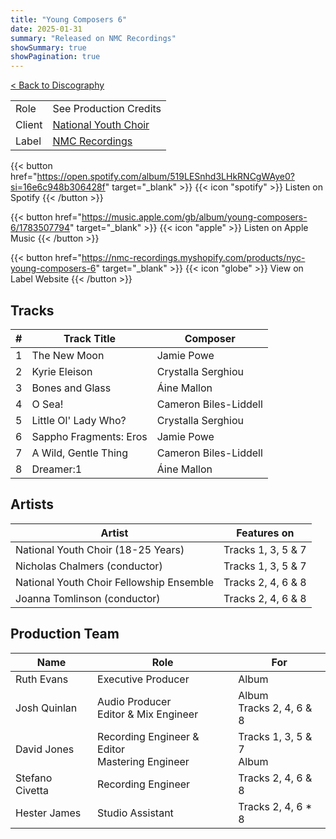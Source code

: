 ```yaml
---
title: "Young Composers 6"
date: 2025-01-31
summary: "Released on NMC Recordings"
showSummary: true
showPagination: true
---
```

[< Back to Discography](/discography)

| | |
|-|-|
|Role|See Production Credits|
|Client|[National Youth Choir](https://www.nationalyouthchoir.org.uk/)
|Label|[NMC Recordings](https://www.nmcrec.co.uk/)


{{< button href="https://open.spotify.com/album/519LESnhd3LHkRNCgWAye0?si=16e6c948b306428f" target="_blank" >}}
{{< icon "spotify" >}} Listen on Spotify
{{< /button >}}

{{< button href="https://music.apple.com/gb/album/young-composers-6/1783507794" target="_blank" >}}
{{< icon "apple" >}} Listen on Apple Music
{{< /button >}}

{{< button href="https://nmc-recordings.myshopify.com/products/nyc-young-composers-6" target="_blank" >}}
{{< icon "globe" >}} View on Label Website
{{< /button >}}

## Tracks

|#|Track Title|Composer|
|-|-----------|--------|
|1|The New Moon|Jamie Powe|
|2|Kyrie Eleison|Crystalla Serghiou|
|3|Bones and Glass|Áine Mallon|
|4|O Sea!|Cameron Biles-Liddell|
|5|Little Ol' Lady Who?|Crystalla Serghiou|
|6|Sappho Fragments: Eros|Jamie Powe|
|7|A Wild, Gentle Thing|Cameron Biles-Liddell|
|8|Dreamer:1|Áine Mallon|

## Artists

|Artist|Features on|
|------|-----------|
|National Youth Choir (18-25 Years)|Tracks 1, 3, 5 & 7|
|Nicholas Chalmers (conductor)|Tracks 1, 3, 5 & 7|
|National Youth Choir Fellowship Ensemble|Tracks 2, 4, 6 & 8|
|Joanna Tomlinson (conductor)|Tracks 2, 4, 6 & 8|

## Production Team

|Name|Role|For|
|-|-|-|
|Ruth Evans|Executive Producer|Album|
|Josh Quinlan|Audio Producer<br>Editor & Mix Engineer|Album<br>Tracks 2, 4, 6 & 8|
|David Jones|Recording Engineer & Editor<br>Mastering Engineer|Tracks 1, 3, 5 & 7<br>Album|
|Stefano Civetta|Recording Engineer|Tracks 2, 4, 6 & 8|
|Hester James|Studio Assistant|Tracks 2, 4, 6 * 8|
